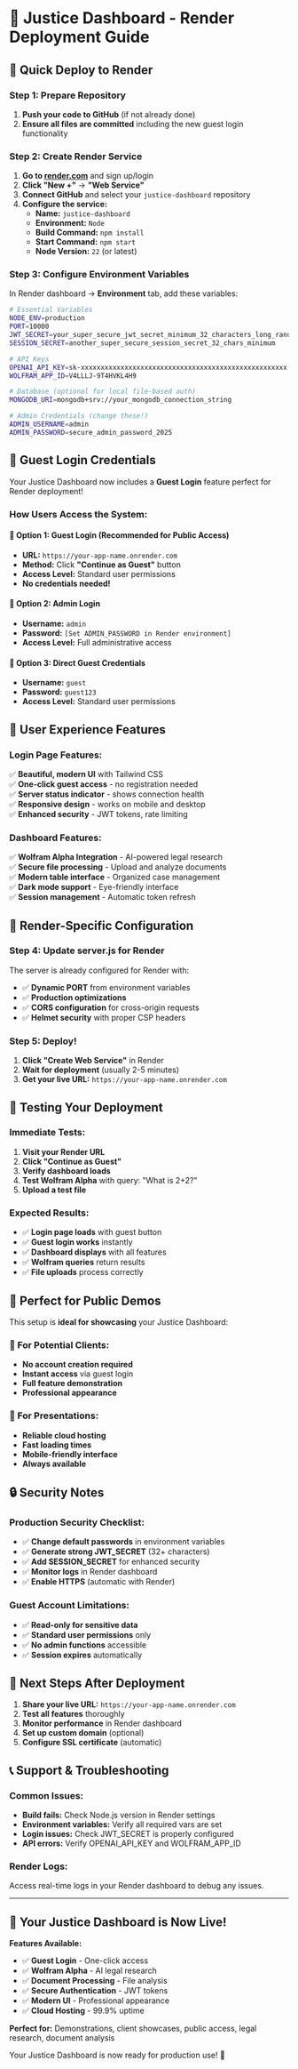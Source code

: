 # 🚀 Justice Dashboard - Render Deployment Guide

## 🎯 **Quick Deploy to Render**

### **Step 1: Prepare Repository**

1. **Push your code to GitHub** (if not already done)
2. **Ensure all files are committed** including the new guest login functionality

### **Step 2: Create Render Service**

1. **Go to [render.com](https://render.com)** and sign up/login
2. **Click "New +"** → **"Web Service"**
3. **Connect GitHub** and select your `justice-dashboard` repository
4. **Configure the service:**
   - **Name:** `justice-dashboard`
   - **Environment:** `Node`
   - **Build Command:** `npm install`
   - **Start Command:** `npm start`
   - **Node Version:** `22` (or latest)

### **Step 3: Configure Environment Variables**

In Render dashboard → **Environment** tab, add these variables:

```bash
# Essential Variables
NODE_ENV=production
PORT=10000
JWT_SECRET=your_super_secure_jwt_secret_minimum_32_characters_long_random_string
SESSION_SECRET=another_super_secure_session_secret_32_chars_minimum

# API Keys
OPENAI_API_KEY=sk-xxxxxxxxxxxxxxxxxxxxxxxxxxxxxxxxxxxxxxxxxxxxxxxxxxxx
WOLFRAM_APP_ID=V4LLLJ-9T4HVKL4H9

# Database (optional for local file-based auth)
MONGODB_URI=mongodb+srv://your_mongodb_connection_string

# Admin Credentials (change these!)
ADMIN_USERNAME=admin
ADMIN_PASSWORD=secure_admin_password_2025
```

## 🔐 **Guest Login Credentials**

Your Justice Dashboard now includes a **Guest Login** feature perfect for Render deployment!

### **How Users Access the System:**

#### **🎯 Option 1: Guest Login (Recommended for Public Access)**

- **URL:** `https://your-app-name.onrender.com`
- **Method:** Click **"Continue as Guest"** button
- **Access Level:** Standard user permissions
- **No credentials needed!**

#### **🔑 Option 2: Admin Login**

- **Username:** `admin`
- **Password:** `[Set ADMIN_PASSWORD in Render environment]`
- **Access Level:** Full administrative access

#### **🔑 Option 3: Direct Guest Credentials**

- **Username:** `guest`
- **Password:** `guest123`
- **Access Level:** Standard user permissions

## 🎨 **User Experience Features**

### **Login Page Features:**

✅ **Beautiful, modern UI** with Tailwind CSS  
✅ **One-click guest access** - no registration needed  
✅ **Server status indicator** - shows connection health  
✅ **Responsive design** - works on mobile and desktop  
✅ **Enhanced security** - JWT tokens, rate limiting

### **Dashboard Features:**

✅ **Wolfram Alpha Integration** - AI-powered legal research  
✅ **Secure file processing** - Upload and analyze documents  
✅ **Modern table interface** - Organized case management  
✅ **Dark mode support** - Eye-friendly interface  
✅ **Session management** - Automatic token refresh

## 🔧 **Render-Specific Configuration**

### **Step 4: Update server.js for Render**

The server is already configured for Render with:

- ✅ **Dynamic PORT** from environment variables
- ✅ **Production optimizations**
- ✅ **CORS configuration** for cross-origin requests
- ✅ **Helmet security** with proper CSP headers

### **Step 5: Deploy!**

1. **Click "Create Web Service"** in Render
2. **Wait for deployment** (usually 2-5 minutes)
3. **Get your live URL:** `https://your-app-name.onrender.com`

## 🧪 **Testing Your Deployment**

### **Immediate Tests:**

1. **Visit your Render URL**
2. **Click "Continue as Guest"**
3. **Verify dashboard loads**
4. **Test Wolfram Alpha** with query: "What is 2+2?"
5. **Upload a test file**

### **Expected Results:**

- ✅ **Login page loads** with guest button
- ✅ **Guest login works** instantly
- ✅ **Dashboard displays** with all features
- ✅ **Wolfram queries** return results
- ✅ **File uploads** process correctly

## 🌟 **Perfect for Public Demos**

This setup is **ideal for showcasing** your Justice Dashboard:

### **🎯 For Potential Clients:**

- **No account creation required**
- **Instant access** via guest login
- **Full feature demonstration**
- **Professional appearance**

### **🎯 For Presentations:**

- **Reliable cloud hosting**
- **Fast loading times**
- **Mobile-friendly interface**
- **Always available**

## 🔒 **Security Notes**

### **Production Security Checklist:**

- ✅ **Change default passwords** in environment variables
- ✅ **Generate strong JWT_SECRET** (32+ characters)
- ✅ **Add SESSION_SECRET** for enhanced security
- ✅ **Monitor logs** in Render dashboard
- ✅ **Enable HTTPS** (automatic with Render)

### **Guest Account Limitations:**

- ✅ **Read-only for sensitive data**
- ✅ **Standard user permissions** only
- ✅ **No admin functions** accessible
- ✅ **Session expires** automatically

## 🚀 **Next Steps After Deployment**

1. **Share your live URL:** `https://your-app-name.onrender.com`
2. **Test all features** thoroughly
3. **Monitor performance** in Render dashboard
4. **Set up custom domain** (optional)
5. **Configure SSL certificate** (automatic)

## 📞 **Support & Troubleshooting**

### **Common Issues:**

- **Build fails:** Check Node.js version in Render settings
- **Environment variables:** Verify all required vars are set
- **Login issues:** Check JWT_SECRET is properly configured
- **API errors:** Verify OPENAI_API_KEY and WOLFRAM_APP_ID

### **Render Logs:**

Access real-time logs in your Render dashboard to debug any issues.

---

## 🎉 **Your Justice Dashboard is Now Live!**

**Features Available:**

- ✅ **Guest Login** - One-click access
- ✅ **Wolfram Alpha** - AI legal research
- ✅ **Document Processing** - File analysis
- ✅ **Secure Authentication** - JWT tokens
- ✅ **Modern UI** - Professional appearance
- ✅ **Cloud Hosting** - 99.9% uptime

**Perfect for:** Demonstrations, client showcases, public access, legal research, document analysis

Your Justice Dashboard is now ready for production use! 🚀
